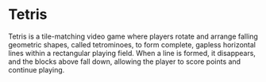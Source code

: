 # Tetris
Tetris is a tile-matching video game where players rotate and arrange falling geometric shapes, called tetrominoes, to form complete, gapless horizontal lines within a rectangular playing field. When a line is formed, it disappears, and the blocks above fall down, allowing the player to score points and continue playing.
